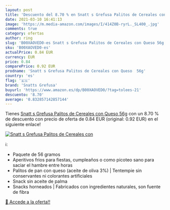 ```yaml
---
layout: post
title: 'Descuento del 8.70 % en Snatt s Grefusa Palitos de Cereales con '
date: 2021-03-10 16:41:13
image: 'https://m.media-amazon.com/images/I/414Z0B-ryrL._SL400_.jpg'
comments: true
category: ofertas
author: ring
slug: 'B00XAOVED0-es Snatt s Grefusa Palitos de Cereales con Queso 56g'
sku: 'B00XAOVED0-es'
actualPrice: 0.84 EUR
currency: EUR
price: 0.84
comparePrice: 0.92 EUR
prodname: 'Snatt s Grefusa Palitos de Cereales con Queso  56g'
country: 'es'
flag: '🇪🇸'
brand: 'Snatts Grefusa'
buyurl: 'https://www.amazon.es/dp/B00XAOVED0/?tag=tolees-21'
descuento: '8.70'
average: '0.832857142857144'
---
```


Tienes [Snatt s Grefusa Palitos de Cereales con Queso  56g](https://www.amazon.es/dp/B00XAOVED0/?tag=tolees-21) con un 8.70 % de descuento con precio de oferta de 0.84 EUR (original: 0.92 EUR) en el siguiente enlace!

[![Snatt s Grefusa Palitos de Cereales con ](https://m.media-amazon.com/images/I/414Z0B-ryrL._SL400_.jpg)](https://www.amazon.es/dp/B00XAOVED0/?tag=tolees-21)

ℹ️:

- Paquete de 56 gramos
- Aperitivos frios para fiestas, cumpleaños o como picoteo sano para saciar el hambre entre horas
- Palitos de pan con queso (aceite de oliva 3%) | Tentempie sin conservantes ni colorantes artificiales
- Snack sin aceite de palma
- Snacks horneados | Fabricados con ingredientes naturales, son fuente de fibra

[🛒 Accede a la oferta!!](https://www.amazon.es/dp/B00XAOVED0/?tag=tolees-21)
